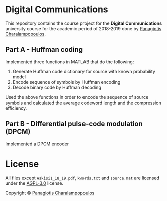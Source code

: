 # Digital Communications

This repository contains the course project for the **Digital Communications** university course for the
academic period of 2018-2019 done by <a href="https://github.com/PARVD0XSVPR3ME">Panagiotis
Charalampopoulos</a>.

## Part A - Huffman coding

Implemented three functions in MATLAB that do the following:

1. Generate Huffman code dictionary for source with known probability model
2. Encode sequence of symbols by Huffman encoding
3. Decode binary code by Huffman decoding

Used the above functions in order to encode the sequence of source symbols and calculated the average codeword
length and the compression efficiency.

## Part B - Differential pulse-code modulation (DPCM)

Implemented a DPCM encoder

# License
All files except `Askisi1_18_19.pdf`, `kwords.txt` and `source.mat` are licensed under the
[AGPL-3.0](https://www.gnu.org/licenses/agpl-3.0.en.html) license.

Copyright © <a href="https://github.com/PARVD0XSVPR3ME">Panagiotis Charalampopoulos</a>
